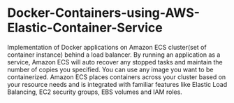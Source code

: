 # Docker-Containers-using-AWS-Elastic-Container-Service
Implementation of Docker applications on Amazon ECS cluster(set of container instance) behind a
load balancer. By running an application as a service, Amazon ECS will auto recover any stopped
tasks and maintain the number of copies you specified.
You can use any image you want to be containerized. 
Amazon ECS places containers across your cluster based on your resource needs and is integrated with familiar features like Elastic Load Balancing, EC2 security groups, EBS volumes and IAM roles.
